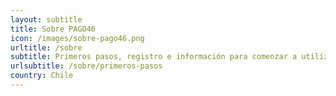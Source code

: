 ```yaml
---
layout: subtitle
title: Sobre PAGO46
icon: /images/sobre-pago46.png
urltitle: /sobre
subtitle: Primeros pasos, registro e información para comenzar a utilizar PAGO46
urlsubtitle: /sobre/primeros-pasos
country: Chile
---
```

